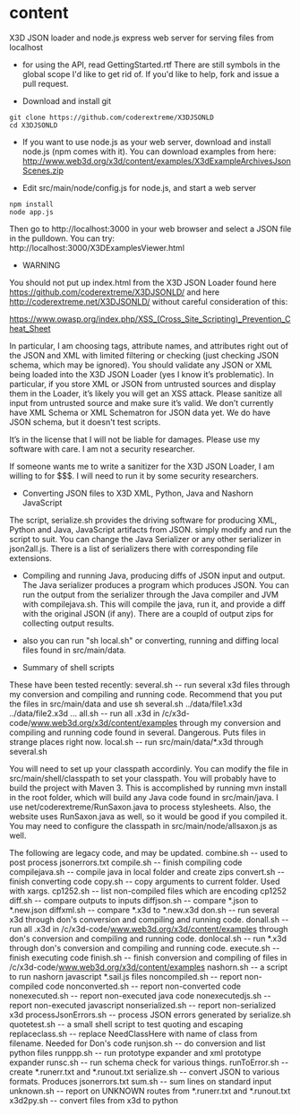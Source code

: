 # content
X3D JSON loader and node.js express web server for serving files from localhost

* for using the API, read GettingStarted.rtf  There are still symbols in the global scope I'd like to get rid of.  If you'd like to help, fork and issue a pull request.


* Download and install git
```
git clone https://github.com/coderextreme/X3DJSONLD
cd X3DJSONLD
```

* If you want to use node.js as your web server, download and install node.js (npm comes with it). You can download examples from here: http://www.web3d.org/x3d/content/examples/X3dExampleArchivesJsonScenes.zip

* Edit src/main/node/config.js for node.js, and start a web server
```
npm install
node app.js
```
Then go to http://localhost:3000 in your web browser and select a JSON file in
the pulldown.  You can try: http://localhost:3000/X3DExamplesViewer.html

* WARNING

You should not put up index.html from the X3D JSON Loader found here https://github.com/coderextreme/X3DJSONLD/ and here http://coderextreme.net/X3DJSONLD/  without careful consideration of this:

https://www.owasp.org/index.php/XSS_(Cross_Site_Scripting)_Prevention_Cheat_Sheet

In particular, I am choosing tags, attribute names, and attributes right out of the JSON and XML with limited filtering or checking (just checking JSON schema, which may be ignored).    You should validate any JSON or XML being loaded into the X3D JSON Loader (yes I know it’s problematic).  In particular, if you store XML or JSON from untrusted sources and display them in the Loader, it’s likely you will get an XSS attack.  Please sanitize all input from untrusted source and make sure it’s valid.  We don’t currently have XML Schema or XML Schematron for JSON data yet.  We do have JSON schema, but it doesn't test scripts.

It’s in the license that I will not be liable for damages.  Please use my software with care.  I am not a security researcher.

If someone wants me to write a sanitizer for the X3D JSON Loader, I am willing to for $$$.  I will need to run it by some security researchers.

* Converting JSON files to X3D XML, Python, Java and Nashorn JavaScript

The script, serialize.sh provides the driving software for producing XML, Python and Java, JavaScript artifacts from JSON.  simply modify and run the script to suit.  You can change the Java Serializer or any other serializer in json2all.js.  There is a list of serializers there with corresponding file extensions.

* Compiling and running Java, producing diffs of JSON input and output.   The Java serializer produces a program which produces JSON.  You can run the output from the serializer through the Java compiler and JVM with compilejava.sh.  This will compile the java, run it, and provide a diff with the original JSON (if any).  There are a coupld of output zips for collecting output results.

* also you can run "sh local.sh" or converting, running and diffing local files found in src/main/data.


* Summary of shell scripts

These have been tested recently:
several.sh -- run several x3d files through my conversion and compiling and running code.  Recommend that you put the files in src/main/data and use sh several.sh ../data/file1.x3d ../data/file2.x3d ...
all.sh -- run all .x3d in /c/x3d-code/www.web3d.org/x3d/content/examples through my conversion and compiling and running code found in several.  Dangerous.  Puts files in strange places right now.
local.sh  -- run src/main/data/*.x3d through several.sh


You will need to set up your classpath accordinly.  You can modify the file in src/main/shell/classpath to set your classpath.  You will probably have to build the project with Maven 3.  This is accomplished by running mvn install in the root folder, which will build any Java code found in src/main/java.  I use net/coderextreme/RunSaxon.java to process stylesheets.  Also, the website uses RunSaxon.java as well, so it would be good if you compiled it.  You may need to configure the classpath in src/main/node/allsaxon.js as well.

The following are legacy code, and may be updated.
combine.sh -- used to post process jsonerrors.txt
compile.sh -- finish compiling code
compilejava.sh -- compile java in local folder and create zips
convert.sh -- finish converting code
copy.sh -- copy arguments to current folder.  Used with xargs.
cp1252.sh -- list non-compiled files which are encoding cp1252
diff.sh -- compare outputs to inputs
diffjson.sh -- compare *.json to *.new.json
diffxml.sh -- compare *.x3d to *.new.x3d
don.sh -- run several x3d through don's conversion and compiling and running code.
donall.sh -- run all .x3d in /c/x3d-code/www.web3d.org/x3d/content/examples through don's conversion and compiling and running code.
donlocal.sh -- run *.x3d through don's conversion and compiling and running code.
execute.sh -- finish executing code
finish.sh -- finish conversion and compiling of files in /c/x3d-code/www.web3d.org/x3d/content/examples
nashorn.sh -- a script to run nashorn javascript *.sail.js files
noncompiled.sh -- report non-compiled code
nonconverted.sh -- report non-converted code
nonexecuted.sh -- report non-executed java code
nonexecutedjs.sh -- report non-executed javascript
nonserialized.sh -- report non-serialized x3d
processJsonErrors.sh -- process JSON errors generated by serialize.sh
quotetest.sh -- a small shell script to test quoting and escaping
replaceclass.sh -- replace NeedClassHere with name of class from filename.  Needed for Don's code
runjson.sh -- do conversion and list python files
runppp.sh -- run prototype expander and xml prototype expander
runsc.sh -- run schema check for various things.
runToError.sh -- create *.runerr.txt and *.runout.txt
serialize.sh -- convert JSON to various formats. Produces jsonerrors.txt
sum.sh -- sum lines on standard input
unknown.sh -- report on UNKNOWN routes from *.runerr.txt and *.runout.txt
x3d2py.sh -- convert files from x3d to python
